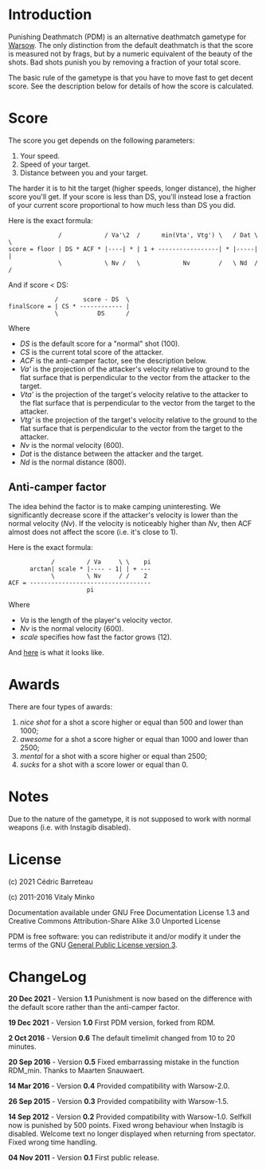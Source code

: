 Introduction
============

Punishing Deathmatch (PDM) is an alternative deathmatch gametype for
[Warsow][wsw]. The only distinction from the default deathmatch is that the
score is measured not by frags, but by a numeric equivalent of the beauty of
the shots. Bad shots punish you by removing a fraction of your total score.

The basic rule of the gametype is that you have to move fast to get decent
score. See the description below for details of how the score is calculated.


Score
=====

The score you get depends on the following parameters:

1. Your speed.
2. Speed of your target.
3. Distance between you and your target.

The harder it is to hit the target (higher speeds, longer distance), the higher
score you'll get. If your score is less than DS, you'll instead lose a fraction
of your current score proportional to how much less than DS you did.

Here is the exact formula:

                  /            / Va'\2  /      min(Vta', Vtg') \   / Dat \ \
    score = floor | DS * ACF * |----| * | 1 + -----------------| * |-----| |
                  \            \ Nv /   \            Nv        /   \ Nd  / /

And if score < DS:

                 /       score - DS  \
    finalScore = | CS * ------------ |
                 \           DS      /
Where

* *DS* is the default score for a "normal" shot (100).
* *CS* is the current total score of the attacker.
* *ACF* is the anti-camper factor, see the description below.
* *Va'* is the projection of the attacker's velocity relative to ground to
  the flat surface that is perpendicular to the vector from the attacker
  to the target.
* *Vta'* is the projection of the target's velocity relative to the attacker to
  the flat surface that is perpendicular to the vector from the target to the
  attacker.
* *Vtg'* is the projection of the target's velocity relative to the ground to
  the flat surface that is perpendicular to the vector from the target to the
  attacker.
* *Nv* is the normal velocity (600).
* *Dat* is the distance between the attacker and the target.
* *Nd* is the normal distance (800).

Anti-camper factor
------------------

The idea behind the factor is to make camping uninteresting. We significantly
decrease score if the attacker's velocity is lower than the normal velocity
(*Nv*). If the velocity is noticeably higher than *Nv*, then ACF almost does
not affect the score (i.e. it's close to 1).

Here is the exact formula:

                /         / Va     \ \    pi
          arctan| scale * |---- - 1| | + ---
                \         \ Nv     / /    2
    ACF = ----------------------------------
                          pi

Where

* *Va* is the length of the player's velocity vector.
* *Nv* is the normal velocity (600).
* *scale* specifies how fast the factor grows (12).

And [here][acf_plot] is what it looks like.


Awards
======

There are four types of awards:

1. *nice shot* for a shot a score higher or equal than 500 and lower
   than 1000;
2. *awesome* for a shot a score higher or equal than 1000 and lower than 2500;
3. *mental* for a shot with a score higher or equal than 2500;
4. *sucks* for a shot with a score lower or equal than 0.


Notes
=====

Due to the nature of the gametype, it is not supposed to work with normal
weapons (i.e. with Instagib disabled).


License
=======

(c) 2021 Cédric Barreteau

(c) 2011-2016 Vitaly Minko

Documentation available under GNU Free Documentation License 1.3 and Creative
Commons Attribution-Share Alike 3.0 Unported License

PDM is free software: you can redistribute it and/or modify it under the
terms of the GNU [General Public License version 3][gpl3].


ChangeLog
=========

__20 Dec 2021__ - Version __1.1__
  Punishment is now based on the difference with the default score rather than
  the anti-camper factor.

__19 Dec 2021__ - Version __1.0__
  First PDM version, forked from RDM.

__2 Oct 2016__ - Version __0.6__
  The default timelimit changed from 10 to 20 minutes.

__20 Sep 2016__ - Version __0.5__
  Fixed embarrassing mistake in the function RDM_min. Thanks to Maarten
  Snauwaert.

__14 Mar 2016__ - Version __0.4__
  Provided compatibility with Warsow-2.0.

__26 Sep 2015__ - Version __0.3__
  Provided compatibility with Warsow-1.5.

__14 Sep 2012__ - Version __0.2__
  Provided compatibility with Warsow-1.0.
  Selfkill now is punished by 500 points.
  Fixed wrong behaviour when Instagib is disabled.
  Welcome text no longer displayed when returning from spectator.
  Fixed wrong time handling.

__04 Nov 2011__ - Version __0.1__
  First public release.


[wsw]: http://www.warsow.net/
[acf_plot]: http://www.wolframalpha.com/input/?i=plot+%28atan%2812*%28x-1%29%29%2Bpi%2F2%29%2Fpi+from+x%3D0+to+4
[gpl3]: http://www.gnu.org/licenses/gpl.html
